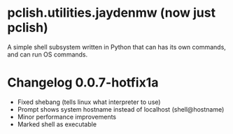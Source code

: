 # pclish.utilities.jaydenmw (now just pclish)

A simple shell subsystem written in Python that can has its own commands, and can run OS commands.

# Changelog 0.0.7-hotfix1a
- Fixed shebang (tells linux what interpreter to use)
- Prompt shows system hostname instead of localhost (shell@hostname)
- Minor performance improvements
- Marked shell as executable
